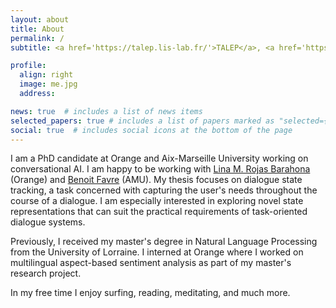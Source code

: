 ```yaml
---
layout: about
title: About
permalink: /
subtitle: <a href='https://talep.lis-lab.fr/'>TALEP</a>, <a href='https://www.lis-lab.fr/'>LIS</a>

profile:
  align: right
  image: me.jpg
  address: 

news: true  # includes a list of news items
selected_papers: true # includes a list of papers marked as "selected={true}"
social: true  # includes social icons at the bottom of the page
---
```


I am a PhD candidate at Orange and Aix-Marseille University working on conversational AI. I am happy to be working with <a href='https://scholar.google.fr/citations?user=n42dh0cAAAAJ&hl=en'>Lina M. Rojas Barahona</a> (Orange) and <a href='https://pageperso.lis-lab.fr/benoit.favre/'>Benoit Favre</a> (AMU). My thesis focuses on dialogue state tracking, a task concerned with capturing the user's needs throughout the course of a dialogue. I am especially interested in exploring novel state representations that can suit the practical requirements of task-oriented dialogue systems.

Previously, I received my master's degree in Natural Language Processing from the University of Lorraine. I interned at Orange where I worked on multilingual aspect-based sentiment analysis as part of my master's research project.

In my free time I enjoy surfing, reading, meditating, and much more.
